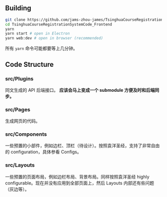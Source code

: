 ## Building

```bash
git clone https://github.com/jams-zhou-james/TsinghuaCourseRegistrationSystemCode_Frontend.git
cd TsinghuaCourseRegistrationSystemCode_Frontend
yarn
yarn start # open in Electron
yarn web:dev # open in browser (recommended)
```

所有 `yarn` 命令可能都要等上几分钟。

## Code Structure

### src/Plugins

同文生成的 API 后端接口。 **应该会马上变成一个 submodule 方便及时和后端同步。**

### src/Pages

生成网页的代码。

### src/Components

一些预置的小部件，例如边栏、顶栏（待设计）。按照袁洋圣经，支持了非常自由的 configuration，具体参看 Configs。

### src/Layouts

一些预置的页面布局，例如边栏布局、背景布局。同样按照袁洋圣经 highly configurable。现在并没有应用到全部页面上，然后 Layouts 内部还有些问题（灰边等）。